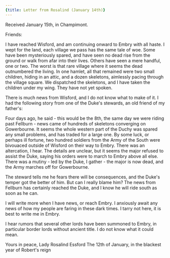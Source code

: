 ```yaml
---
{title: Letter from Rosalind (January 14th)}
---
```

Received January 15th, in Champimont.

Friends:

I have reached Wisford, and am continuing onward to Embry with all haste. I wept for the land, each village we pass has the same tale of woe. Some have been mysteriously spared, and have seen no dead rise from the ground or walk from afar into their lives. Others have seen a mere handful, one or two. The worst is that rare village where it seems the dead outnumbered the living. In one hamlet, all that remained were two small children, hiding in an attic, and a dozen skeletons, aimlessly pacing through the village square. We dispatched the skeletons, and I have taken the children under my wing. They have not yet spoken.

There is much news from Wisford, and I do not know what to make of it. I had the following story from one of the Duke's stewards, an old friend of my father's:

Four days ago, he said - this would be the 8th, the same day we were riding past Fellburn - news came of hundreds of skeletons converging on Gowerbourne. It seems the whole western part of the Duchy was spared any small problems, and has traded for a large one. By some luck, or perhaps ill fortune, two hundred soldiers from the Army of the South were bivouaced outside of Wisford on their way to Embry. There was an altercation, I hear. The details are unclear, but it seems the major refused to assist the Duke, saying his orders were to march to Embry above all else. There was a mutiny - led by the Duke, I gather - the major is now dead, and the Army marches off for Gowerbourne.

The steward tells me he fears there will be consequences, and the Duke's temper got the better of him. But can I really blame him? The news from Fellburn has certainly reached the Duke, and I know he will ride south as soon as he can.

I will write more when I have news, or reach Embry. I anxiously await any news of how my people are faring in these dark times. I tarry not here, it is best to write me in Embry. 

I hear rumors that several other lords have been summoned to Embry, in particular border lords without ancient title. I do not know what it could mean.

Yours in peace,
Lady Rosalind Essford
The 12th of January, in the blackest year of Robert's reign